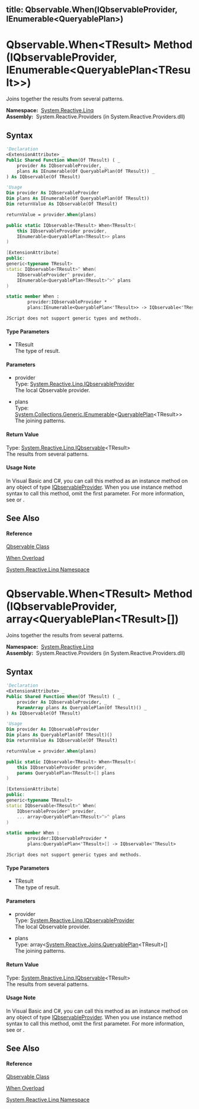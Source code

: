 title: Qbservable.When<TResult>(IQbservableProvider, IEnumerable<QueryablePlan<TResult>>)
---
# Qbservable.When\<TResult\> Method (IQbservableProvider, IEnumerable\<QueryablePlan\<TResult\>\>)

Joins together the results from several patterns.

**Namespace:**  [System.Reactive.Linq](System.Reactive.Linq\System.Reactive.Linq.md)  
**Assembly:**  System.Reactive.Providers (in System.Reactive.Providers.dll)

## Syntax

```vb
'Declaration
<ExtensionAttribute> _
Public Shared Function When(Of TResult) ( _
    provider As IQbservableProvider, _
    plans As IEnumerable(Of QueryablePlan(Of TResult)) _
) As IQbservable(Of TResult)
```

```vb
'Usage
Dim provider As IQbservableProvider
Dim plans As IEnumerable(Of QueryablePlan(Of TResult))
Dim returnValue As IQbservable(Of TResult)

returnValue = provider.When(plans)
```

```csharp
public static IQbservable<TResult> When<TResult>(
    this IQbservableProvider provider,
    IEnumerable<QueryablePlan<TResult>> plans
)
```

```c++
[ExtensionAttribute]
public:
generic<typename TResult>
static IQbservable<TResult>^ When(
    IQbservableProvider^ provider, 
    IEnumerable<QueryablePlan<TResult>^>^ plans
)
```

```fsharp
static member When : 
        provider:IQbservableProvider * 
        plans:IEnumerable<QueryablePlan<'TResult>> -> IQbservable<'TResult> 
```

```jscript
JScript does not support generic types and methods.
```

#### Type Parameters

- TResult  
  The type of result.

#### Parameters

- provider  
  Type: [System.Reactive.Linq.IQbservableProvider](IQbservableProvider\IQbservableProvider.md)  
  The local Qbservable provider.

- plans  
  Type: [System.Collections.Generic.IEnumerable](https://msdn.microsoft.com/en-us/library/9eekhta0)\<[QueryablePlan](QueryablePlan\QueryablePlan(TResult).md)\<TResult\>\>  
  The joining patterns.

#### Return Value

Type: [System.Reactive.Linq.IQbservable](IQbservable\IQbservable(TSource).md)\<TResult\>  
The results from several patterns.

#### Usage Note

In Visual Basic and C\#, you can call this method as an instance method on any object of type [IQbservableProvider](IQbservableProvider\IQbservableProvider.md). When you use instance method syntax to call this method, omit the first parameter. For more information, see [](https://msdn.microsoft.com/en-us/library/Bb384936) or [](https://msdn.microsoft.com/en-us/library/Bb383977).

## See Also

#### Reference

[Qbservable Class](Qbservable\Qbservable.md)

[When Overload](When\Qbservable.When.md)

[System.Reactive.Linq Namespace](System.Reactive.Linq\System.Reactive.Linq.md)

# Qbservable.When\<TResult\> Method (IQbservableProvider, array\<QueryablePlan\<TResult\>\[\])

Joins together the results from several patterns.

**Namespace:**  [System.Reactive.Linq](System.Reactive.Linq\System.Reactive.Linq.md)  
**Assembly:**  System.Reactive.Providers (in System.Reactive.Providers.dll)

## Syntax

```vb
'Declaration
<ExtensionAttribute> _
Public Shared Function When(Of TResult) ( _
    provider As IQbservableProvider, _
    ParamArray plans As QueryablePlan(Of TResult)() _
) As IQbservable(Of TResult)
```

```vb
'Usage
Dim provider As IQbservableProvider
Dim plans As QueryablePlan(Of TResult)()
Dim returnValue As IQbservable(Of TResult)

returnValue = provider.When(plans)
```

```csharp
public static IQbservable<TResult> When<TResult>(
    this IQbservableProvider provider,
    params QueryablePlan<TResult>[] plans
)
```

```c++
[ExtensionAttribute]
public:
generic<typename TResult>
static IQbservable<TResult>^ When(
    IQbservableProvider^ provider, 
    ... array<QueryablePlan<TResult>^>^ plans
)
```

```fsharp
static member When : 
        provider:IQbservableProvider * 
        plans:QueryablePlan<'TResult>[] -> IQbservable<'TResult> 
```

```jscript
JScript does not support generic types and methods.
```

#### Type Parameters

- TResult  
  The type of result.

#### Parameters

- provider  
  Type: [System.Reactive.Linq.IQbservableProvider](IQbservableProvider\IQbservableProvider.md)  
  The local Qbservable provider.

- plans  
  Type: array\<[System.Reactive.Joins.QueryablePlan](QueryablePlan\QueryablePlan(TResult).md)\<TResult\>\[\]  
  The joining patterns.

#### Return Value

Type: [System.Reactive.Linq.IQbservable](IQbservable\IQbservable(TSource).md)\<TResult\>  
The results from several patterns.

#### Usage Note

In Visual Basic and C\#, you can call this method as an instance method on any object of type [IQbservableProvider](IQbservableProvider\IQbservableProvider.md). When you use instance method syntax to call this method, omit the first parameter. For more information, see [](https://msdn.microsoft.com/en-us/library/Bb384936) or [](https://msdn.microsoft.com/en-us/library/Bb383977).

## See Also

#### Reference

[Qbservable Class](Qbservable\Qbservable.md)

[When Overload](When\Qbservable.When.md)

[System.Reactive.Linq Namespace](System.Reactive.Linq\System.Reactive.Linq.md)
